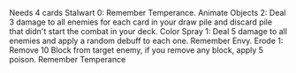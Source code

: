 Needs 4 cards
Stalwart	0: Remember Temperance.
Animate Objects	2: Deal 3 damage to all enemies for each card in your draw pile and discard pile that didn't start the combat in your deck.
Color Spray	1: Deal 5 damage to all enemies and apply a random debuff to each one. Remember Envy.
Erode	1: Remove 10 Block from target enemy, if you remove any block, apply 5 poison. Remember Temperance
